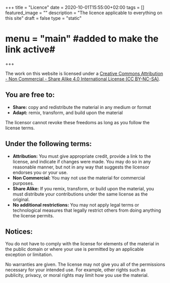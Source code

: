+++
title =  "Licence"
date = 2020-10-01T15:55:00+02:00
tags = []
featured_image = ""
description = "The licence applicable to everything on this site"
draft = false
type = "static"
# menu = "main" #added to make the link active#
+++

The work on this website is licensed under a [Creative Commons Attribution - Non Commercial - Share Alike 4.0 International License (CC BY-NC-SA)](https://creativecommons.org/licenses/by-nc-sa/4.0/legalcode).


## You are free to:

* **Share:** copy and redistribute the material in any medium or format
* **Adapt:** remix, transform, and build upon the material

The licensor cannot revoke these freedoms as long as you follow the license terms.

## Under the following terms:

* **Attribution:** You must give appropriate credit, provide a link to the license, and indicate if changes were made. You may do so in any reasonable manner, but not in any way that suggests the licensor endorses you or your use.
* **Non Commercial:** You may not use the material for commercial purposes.
* **Share Alike:** If you remix, transform, or build upon the material, you must distribute your contributions under the same license as the original.
* **No additional restrictions:** You may not apply legal terms or technological measures that legally restrict others from doing anything the license permits.

## Notices:

You do not have to comply with the license for elements of the material in the public domain or where your use is permitted by an applicable exception or limitation.

No warranties are given. The license may not give you all of the permissions necessary for your intended use. For example, other rights such as publicity, privacy, or moral rights may limit how you use the material.
